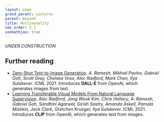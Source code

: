 ```yaml
---
layout: page
grand_parent: Lectures
parent: Beyond
title: Multimodality
nav_order: 5.1
usemathjax: true
---
```

*UNDER CONSTRUCTION*

## Further reading

- [Zero-Shot Text-to-Image Generation](https://arxiv.org/pdf/2102.12092.pdf). *A. Ramesh, Mikhail Pavlov, Gabriel Goh, Scott Gray, Chelsea Voss, Alec Radford, Mark Chen, Ilya Sutskever*. ICML 2021.
  Introduces **DALL-E** from OpenAI, which generates images from text.
- [Learning Transferable Visual Models From Natural Language Supervision](https://arxiv.org/pdf/2103.00020.pdf). *Alec Radford, Jong Wook Kim, Chris Hallacy, A. Ramesh, Gabriel Goh, Sandhini Agarwal, Girish Sastry, Amanda Askell, Pamela Mishkin, Jack Clark, Gretchen Krueger, Ilya Sutskever*. ICML 2021.
  Introduces **CLIP** from OpenAI, which generates text from images.
